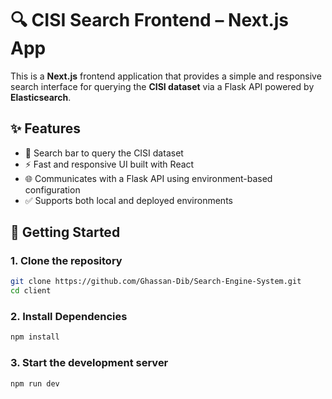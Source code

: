 # 🔍 CISI Search Frontend – Next.js App

This is a **Next.js** frontend application that provides a simple and responsive search interface for querying the **CISI dataset** via a Flask API powered by **Elasticsearch**.

## ✨ Features

- 🔎 Search bar to query the CISI dataset
- ⚡ Fast and responsive UI built with React
- 🌐 Communicates with a Flask API using environment-based configuration
- ✅ Supports both local and deployed environments

## 🚀 Getting Started

### 1. Clone the repository

```bash
git clone https://github.com/Ghassan-Dib/Search-Engine-System.git
cd client
```

### 2. Install Dependencies
```bash
npm install
```
### 3. Start the development server
```bash
npm run dev
```

